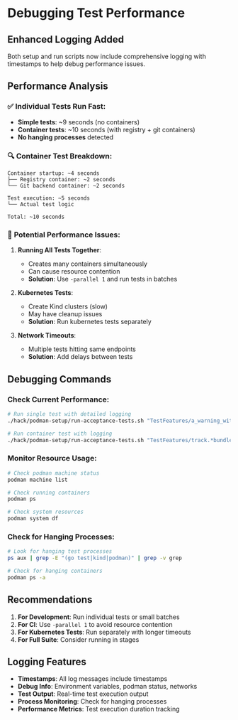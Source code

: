 # Debugging Test Performance

## Enhanced Logging Added

Both setup and run scripts now include comprehensive logging with timestamps to help debug performance issues.

## Performance Analysis

### ✅ **Individual Tests Run Fast:**
- **Simple tests**: ~9 seconds (no containers)
- **Container tests**: ~10 seconds (with registry + git containers)
- **No hanging processes** detected

### 🔍 **Container Test Breakdown:**
```
Container startup: ~4 seconds
├── Registry container: ~2 seconds
└── Git backend container: ~2 seconds

Test execution: ~5 seconds
└── Actual test logic

Total: ~10 seconds
```

### 🎯 **Potential Performance Issues:**

1. **Running All Tests Together**:
   - Creates many containers simultaneously
   - Can cause resource contention
   - **Solution**: Use `-parallel 1` and run tests in batches

2. **Kubernetes Tests**:
   - Create Kind clusters (slow)
   - May have cleanup issues
   - **Solution**: Run kubernetes tests separately

3. **Network Timeouts**:
   - Multiple tests hitting same endpoints
   - **Solution**: Add delays between tests

## Debugging Commands

### Check Current Performance:
```bash
# Run single test with detailed logging
./hack/podman-setup/run-acceptance-tests.sh "TestFeatures/a_warning_with_fail-on-warn"

# Run container test with logging
./hack/podman-setup/run-acceptance-tests.sh "TestFeatures/track.*bundle" -t 5m
```

### Monitor Resource Usage:
```bash
# Check podman machine status
podman machine list

# Check running containers
podman ps

# Check system resources
podman system df
```

### Check for Hanging Processes:
```bash
# Look for hanging test processes
ps aux | grep -E "(go test|kind|podman)" | grep -v grep

# Check for hanging containers
podman ps -a
```

## Recommendations

1. **For Development**: Run individual tests or small batches
2. **For CI**: Use `-parallel 1` to avoid resource contention
3. **For Kubernetes Tests**: Run separately with longer timeouts
4. **For Full Suite**: Consider running in stages

## Logging Features

- **Timestamps**: All log messages include timestamps
- **Debug Info**: Environment variables, podman status, networks
- **Test Output**: Real-time test execution output
- **Process Monitoring**: Check for hanging processes
- **Performance Metrics**: Test execution duration tracking
